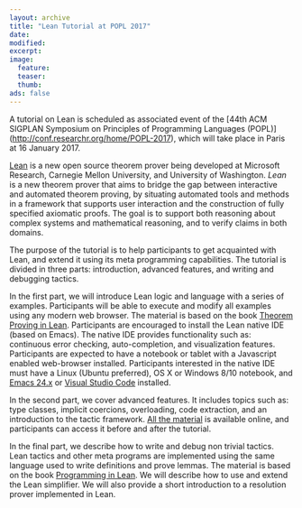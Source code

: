 ```yaml
---
layout: archive
title: "Lean Tutorial at POPL 2017"
date:
modified:
excerpt:
image:
  feature:
  teaser:
  thumb:
ads: false
---
```


A tutorial on Lean is scheduled as associated event of the
[44th ACM SIGPLAN Symposium on Principles of Programming Languages (POPL)]
(http://conf.researchr.org/home/POPL-2017), which will
take place in Paris at 16 January 2017.

[Lean]({{site.url}}/index) is a new open source theorem prover being
developed at Microsoft Research, Carnegie
Mellon University, and University of Washington.
*Lean* is a new theorem prover that aims to
bridge the gap between interactive and automated theorem proving, by
situating automated tools and methods in a framework that supports
user interaction and the construction of fully specified axiomatic
proofs. The goal is to support both reasoning about complex systems
and mathematical reasoning, and to verify claims in both domains.

The purpose of the tutorial is to help participants to get acquainted
with Lean, and extend it using its meta programming capabilities.
The tutorial is divided in three parts:
introduction, advanced features, and writing and debugging tactics.

In the first part, we will introduce Lean logic and language with a
series of examples. Participants will be able to execute and modify
all examples using any modern web browser.
The material is based on the book [Theorem Proving in Lean](https://leanprover.github.io/theorem_proving_in_lean).
Participants are encouraged to install the Lean native IDE (based on
Emacs). The native IDE provides functionality such as: continuous error
checking, auto-completion, and visualization features.
Participants are expected to have a notebook or tablet with a
Javascript enabled web-browser installed.  Participants interested in
the native IDE must have a Linux (Ubuntu preferred), OS X or Windows 8/10
notebook, and [Emacs 24.x](https://www.gnu.org/software/emacs) or [Visual Studio Code](https://code.visualstudio.com) installed.

In the second part, we cover advanced features.
It includes topics such as: type classes, implicit coercions,
overloading, code extraction, and an introduction to the tactic framework.
[All the material](https://github.com/leanprover/presentations/tree/master/20170116_POPL) is available online, and participants
can access it before and after the tutorial.

In the final part, we describe how to write and debug non trivial tactics.
Lean tactics and other meta programs are implemented using the same language
used to write definitions and prove lemmas. The material is based on
the book [Programming in Lean](https://leanprover.github.io/programming_in_lean).
We will describe how to use and extend the Lean simplifier.
We will also provide a short introduction to a resolution prover
implemented in Lean.
